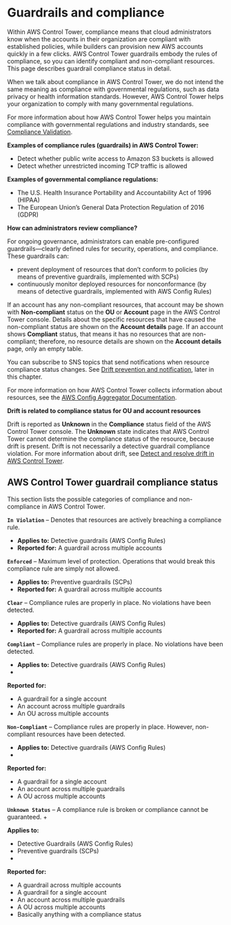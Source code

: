 # Guardrails and compliance<a name="compliance"></a>

Within AWS Control Tower, compliance means that cloud administrators know when the accounts in their organization are compliant with established policies, while builders can provision new AWS accounts quickly in a few clicks\. AWS Control Tower guardrails embody the rules of compliance, so you can identify compliant and non\-compliant resources\. This page describes guardrail compliance status in detail\.

When we talk about compliance in AWS Control Tower, we do not intend the same meaning as compliance with governmental regulations, such as data privacy or health information standards\. However, AWS Control Tower helps your organization to comply with many governmental regulations\.

For more information about how AWS Control Tower helps you maintain compliance with governmental regulations and industry standards, see [Compliance Validation](https://docs.aws.amazon.com/controltower/latest/userguide/compliance-program-info.html)\.

**Examples of compliance rules \(guardrails\) in AWS Control Tower:**
+ Detect whether public write access to Amazon S3 buckets is allowed
+ Detect whether unrestricted incoming TCP traffic is allowed

**Examples of governmental compliance regulations:**
+ The U\.S\. Health Insurance Portability and Accountability Act of 1996 \(HIPAA\)
+ The European Union’s General Data Protection Regulation of 2016 \(GDPR\)

 **How can administrators review compliance?** 

For ongoing governance, administrators can enable pre\-configured guardrails—clearly defined rules for security, operations, and compliance\. These guardrails can:
+ prevent deployment of resources that don’t conform to policies \(by means of preventive guardrails, implemented with SCPs\)
+ continuously monitor deployed resources for nonconformance \(by means of detective guardrails, implemented with AWS Config Rules\)

If an account has any non\-compliant resources, that account may be shown with **Non\-compliant** status on the **OU** or **Account** page in the AWS Control Tower console\. Details about the specific resources that have caused the non\-compliant status are shown on the **Account details** page\. If an account shows **Compliant** status, that means it has no resources that are non\-compliant; therefore, no resource details are shown on the **Account details** page, only an empty table\.

You can subscribe to SNS topics that send notifications when resource compliance status changes\. See [Drift prevention and notification](prevention-and-notification.md), later in this chapter\.

For more information on how AWS Control Tower collects information about resources, see the [AWS Config Aggregator Documentation](https://docs.aws.amazon.com/config/latest/developerguide/aggregate-data.html)\.

**Drift is related to compliance status for OU and account resources**

Drift is reported as **Unknown** in the **Compliance** status field of the AWS Control Tower console\. The **Unknown** state indicates that AWS Control Tower cannot determine the compliance status of the resource, because drift is present\. Drift is not necessarily a detective guardrail compliance violation\. For more information about drift, see [Detect and resolve drift in AWS Control Tower](drift.md)\.

## AWS Control Tower guardrail compliance status<a name="compliance-statuses"></a>

This section lists the possible categories of compliance and non\-compliance in AWS Control Tower\.

 **`In Violation`** – Denotes that resources are actively breaching a compliance rule\.
+ **Applies to:** Detective guardrails \(AWS Config Rules\)
+ **Reported for:** A guardrail across multiple accounts

 **`Enforced`** – Maximum level of protection\. Operations that would break this compliance rule are simply not allowed\. 
+ **Applies to:** Preventive guardrails \(SCPs\)
+ **Reported for:** A guardrail across multiple accounts

 **`Clear`** – Compliance rules are properly in place\. No violations have been detected\. 
+ **Applies to:** Detective guardrails \(AWS Config Rules\)
+ **Reported for:** A guardrail across multiple accounts

 **`Compliant`** – Compliance rules are properly in place\. No violations have been detected\.
+ **Applies to:** Detective guardrails \(AWS Config Rules\)
+ 

**Reported for:**
  + A guardrail for a single account
  + An account across multiple guardrails
  + An OU across multiple accounts 

 **`Non-Compliant`** – Compliance rules are properly in place\. However, non\-compliant resources have been detected\.
+ **Applies to:** Detective guardrails \(AWS Config Rules\)
+ 

**Reported for:**
  + A guardrail for a single account
  + An account across multiple guardrails
  + A OU across multiple accounts

 **`Unknown Status`** – A compliance rule is broken or compliance cannot be guaranteed\.
+ 

**Applies to:**
  + Detective Guardrails \(AWS Config Rules\)
  + Preventive guardrails \(SCPs\)
+ 

**Reported for:**
  + A guardrail across multiple accounts
  + A guardrail for a single account
  + An account across multiple guardrails
  + A OU across multiple accounts
  + Basically anything with a compliance status